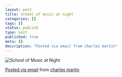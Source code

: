 ```yaml
---
layout: post
title: School of music at night
categories: []
tags: []
status: publish
type: post
published: true
meta: {}
description: "Posted via email from charles martin"
---
```


![School of Music at Night]({{site.baseurl}}/assets/posterous/charlesmartin/2010-04-SOM.jpg)


[Posted via email](http://posterous.com)  from 
[charles martin](http://charlesmartin.posterous.com/school-of-music-at-night)
